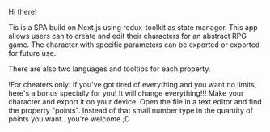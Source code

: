 Hi there!

Tis is a SPA build on Next.js using redux-toolkit as state manager. This app allows users can to create and edit their characters for an abstract RPG game. The character with specific parameters can be exported or exported for future use. 

There are also two languages and tooltips for each property. 

!For cheaters only:
If you've got tired of everything and you want no limits, here's a bonus specially for you! It will change everything!!! 
Make your character and export it on your device. Open the file in a text editor and find the property "points". 
Instead of that small number type in the quantity of points you want..
you're welcome ;D
